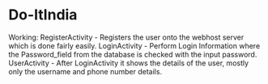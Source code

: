 # Do-ItIndia
Working:
    RegisterActivity - Registers the user onto the webhost server which is done fairly easily.
    LoginActivity - Perform Login Information where the Password_field from the database is checked with the input password.
    UserActivity - After LoginActivity it shows the details of the user, mostly only the username and phone number details.
